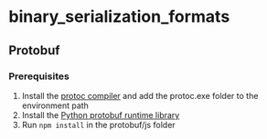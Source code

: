 # binary_serialization_formats

## Protobuf

### Prerequisites

1. Install the [protoc compiler](https://github.com/google/protobuf/releases) and add the protoc.exe folder to the environment path
1. Install the [Python protobuf runtime library](https://pypi.org/project/protobuf/)
1. Run `npm install` in the protobuf/js folder

